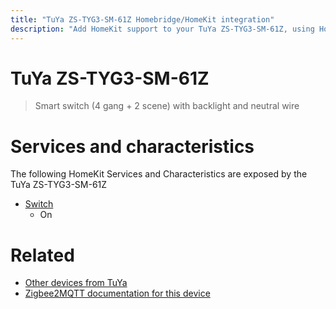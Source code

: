 ```yaml
---
title: "TuYa ZS-TYG3-SM-61Z Homebridge/HomeKit integration"
description: "Add HomeKit support to your TuYa ZS-TYG3-SM-61Z, using Homebridge, Zigbee2MQTT and homebridge-z2m."
---
```

<!---
This file has been GENERATED using src/docgen/docgen.ts
DO NOT EDIT THIS FILE MANUALLY!
-->
# TuYa ZS-TYG3-SM-61Z
> Smart switch (4 gang + 2 scene) with backlight and neutral wire


# Services and characteristics
The following HomeKit Services and Characteristics are exposed by
the TuYa ZS-TYG3-SM-61Z

* [Switch](../../switch.md)
  * On


# Related
* [Other devices from TuYa](../index.md#tuya)
* [Zigbee2MQTT documentation for this device](https://www.zigbee2mqtt.io/devices/ZS-TYG3-SM-61Z.html)